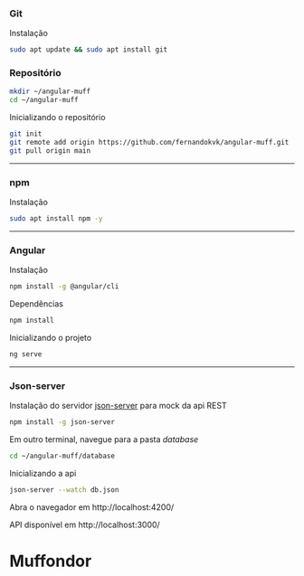 ### Git

Instalação
```sh
sudo apt update && sudo apt install git
```
### Repositório

```sh
mkdir ~/angular-muff
cd ~/angular-muff
```
Inicializando o repositório

```sh
git init
git remote add origin https://github.com/fernandokvk/angular-muff.git
git pull origin main
```

---
### npm
Instalação
```sh
sudo apt install npm -y
```
---
### Angular
Instalação
```sh
npm install -g @angular/cli
```

Dependências
```sh
npm install
```

Inicializando o projeto

```sh
ng serve
```


---
### Json-server
Instalação do servidor [json-server](https://github.com/typicode/json-server) para mock da api REST

```sh
npm install -g json-server
```
Em outro terminal, navegue para a pasta *database*
```sh
cd ~/angular-muff/database
```
Inicializando a api
```sh
json-server --watch db.json
```

Abra o navegador em http://localhost:4200/


API disponível em http://localhost:3000/ 
# Muffondor
